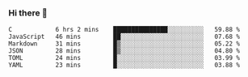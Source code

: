 ### Hi there 👋

<!--
**WShiBin/WShiBin** is a ✨ _special_ ✨ repository because its `README.md` (this file) appears on your GitHub profile.

Here are some ideas to get you started:

- 🔭 I’m currently working on ...
- 🌱 I’m currently learning ...
- 👯 I’m looking to collaborate on ...
- 🤔 I’m looking for help with ...
- 💬 Ask me about ...
- 📫 How to reach me: ...
- 😄 Pronouns: ...
- ⚡ Fun fact: ...
-->

<!--START_SECTION:waka-->

```text
C            6 hrs 2 mins    ███████████████░░░░░░░░░░   59.88 %
JavaScript   46 mins         ██░░░░░░░░░░░░░░░░░░░░░░░   07.68 %
Markdown     31 mins         █▒░░░░░░░░░░░░░░░░░░░░░░░   05.22 %
JSON         28 mins         █▒░░░░░░░░░░░░░░░░░░░░░░░   04.80 %
TOML         24 mins         █░░░░░░░░░░░░░░░░░░░░░░░░   03.99 %
YAML         23 mins         █░░░░░░░░░░░░░░░░░░░░░░░░   03.88 %
```

<!--END_SECTION:waka-->
